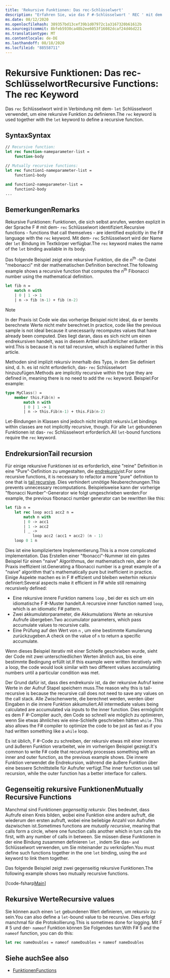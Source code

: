```yaml
---
title: 'Rekursive Funktionen: Das rec-Schlüsselwort'
description: "Erfahren Sie, wie das F #-Schlüsselwort ' REC ' mit dem ' Let '-Schlüsselwort verwendet wird, um eine rekursive Funktion zu definieren."
ms.date: 08/12/2020
ms.openlocfilehash: 389357bd13cef39b1d07972c1a3167320b61612b
ms.sourcegitcommit: 8bfeb5930ca48b2ee6053f16082dcaf24d46d221
ms.translationtype: MT
ms.contentlocale: de-DE
ms.lasthandoff: 08/18/2020
ms.locfileid: "88558711"
---
```

# <a name="recursive-functions-the-rec-keyword"></a><span data-ttu-id="2bb5b-103">Rekursive Funktionen: Das rec-Schlüsselwort</span><span class="sxs-lookup"><span data-stu-id="2bb5b-103">Recursive Functions: The rec Keyword</span></span>

<span data-ttu-id="2bb5b-104">Das `rec` Schlüsselwort wird in Verbindung mit dem- `let` Schlüsselwort verwendet, um eine rekursive Funktion zu definieren.</span><span class="sxs-lookup"><span data-stu-id="2bb5b-104">The `rec` keyword is used together with the `let` keyword to define a recursive function.</span></span>

## <a name="syntax"></a><span data-ttu-id="2bb5b-105">Syntax</span><span class="sxs-lookup"><span data-stu-id="2bb5b-105">Syntax</span></span>

```fsharp
// Recursive function:
let rec function-nameparameter-list =
    function-body

// Mutually recursive functions:
let rec function1-nameparameter-list =
    function1-body

and function2-nameparameter-list =
    function2-body
...
```

## <a name="remarks"></a><span data-ttu-id="2bb5b-106">Bemerkungen</span><span class="sxs-lookup"><span data-stu-id="2bb5b-106">Remarks</span></span>

<span data-ttu-id="2bb5b-107">Rekursive Funktionen: Funktionen, die sich selbst anrufen, werden explizit in der Sprache F # mit dem- `rec` Schlüsselwort identifiziert.</span><span class="sxs-lookup"><span data-stu-id="2bb5b-107">Recursive functions - functions that call themselves - are identified explicitly in the F# language with the `rec` keyword.</span></span> <span data-ttu-id="2bb5b-108">Mit dem- `rec` Schlüsselwort wird der Name der `let` Bindung im Textkörper verfügbar.</span><span class="sxs-lookup"><span data-stu-id="2bb5b-108">The `rec` keyword makes the name of the `let` binding available in its body.</span></span>

<span data-ttu-id="2bb5b-109">Das folgende Beispiel zeigt eine rekursive Funktion, die die *n*<sup>th</sup> -te-Datei "mebonacci" mit der mathematischen Definition berechnet.</span><span class="sxs-lookup"><span data-stu-id="2bb5b-109">The following example shows a recursive function that computes the *n*<sup>th</sup> Fibonacci number using the mathematical definition.</span></span>

```fsharp
let fib n =
    match n with
    | 0 | 1 -> 1
    | n -> fib (n-1) + fib (n-2)
```

> [!NOTE]
> <span data-ttu-id="2bb5b-110">In der Praxis ist Code wie das vorherige Beispiel nicht ideal, da er bereits berechnete Werte nicht mehr berechnet.</span><span class="sxs-lookup"><span data-stu-id="2bb5b-110">In practice, code like the previous sample is not ideal because it unecessarily recomputes values that have already been computed.</span></span> <span data-ttu-id="2bb5b-111">Dies liegt daran, dass es sich nicht um einen endrekursiven handelt, was in diesem Artikel ausführlicher erläutert wird.</span><span class="sxs-lookup"><span data-stu-id="2bb5b-111">This is because it is not tail recursive, which is explained further in this article.</span></span>

<span data-ttu-id="2bb5b-112">Methoden sind implizit rekursiv innerhalb des Typs, in dem Sie definiert sind, d. h. es ist nicht erforderlich, das- `rec` Schlüsselwort hinzuzufügen.</span><span class="sxs-lookup"><span data-stu-id="2bb5b-112">Methods are implicitly recursive within the type they are defined in, meaning there is no need to add the `rec` keyword.</span></span> <span data-ttu-id="2bb5b-113">Beispiel:</span><span class="sxs-lookup"><span data-stu-id="2bb5b-113">For example:</span></span>

```fsharp
type MyClass() =
    member this.Fib(n) =
        match n with
        | 0 | 1 -> 1
        | n -> this.Fib(n-1) + this.Fib(n-2)
```

<span data-ttu-id="2bb5b-114">Let-Bindungen in Klassen sind jedoch nicht implizit rekursiv.</span><span class="sxs-lookup"><span data-stu-id="2bb5b-114">Let bindings within classes are not implicitly recursive, though.</span></span> <span data-ttu-id="2bb5b-115">Für alle `let` gebundenen Funktionen ist das- `rec` Schlüsselwort erforderlich.</span><span class="sxs-lookup"><span data-stu-id="2bb5b-115">All `let`-bound functions require the `rec` keyword.</span></span>

## <a name="tail-recursion"></a><span data-ttu-id="2bb5b-116">Endrekursion</span><span class="sxs-lookup"><span data-stu-id="2bb5b-116">Tail recursion</span></span>

<span data-ttu-id="2bb5b-117">Für einige rekursive Funktionen ist es erforderlich, eine "reine" Definition in eine "Pure"-Definition zu umgestalten, die [endrekursiv](https://cs.stackexchange.com/questions/6230/what-is-tail-recursion)ist.</span><span class="sxs-lookup"><span data-stu-id="2bb5b-117">For some recursive functions, it is necessary to refactor a more "pure" definition to one that is [tail recursive](https://cs.stackexchange.com/questions/6230/what-is-tail-recursion).</span></span> <span data-ttu-id="2bb5b-118">Dies verhindert unnötige Neuberechnungen.</span><span class="sxs-lookup"><span data-stu-id="2bb5b-118">This prevents unnecessary recomputations.</span></span> <span data-ttu-id="2bb5b-119">Beispielsweise kann der vorherige "fbonacci Number"-Generator wie folgt umgeschrieben werden:</span><span class="sxs-lookup"><span data-stu-id="2bb5b-119">For example, the previous fibonacci number generator can be rewritten like this:</span></span>

```fsharp
let fib n =
    let rec loop acc1 acc2 n =
        match n with
        | 0 -> acc1
        | 1 -> acc2
        | _ ->
            loop acc2 (acc1 + acc2) (n - 1)
    loop 0 1 n
```

<span data-ttu-id="2bb5b-120">Dies ist eine kompliziertere Implementierung.</span><span class="sxs-lookup"><span data-stu-id="2bb5b-120">This is a more complicated implementation.</span></span> <span data-ttu-id="2bb5b-121">Das Erstellen einer "fbonacci"-Nummer ist ein gutes Beispiel für einen "naive" Algorithmus, der mathematisch rein, aber in der Praxis ineffizient ist.</span><span class="sxs-lookup"><span data-stu-id="2bb5b-121">Generating a fibonacci number is a great example of a "naive" algorithm that's mathematically pure but inefficient in practice.</span></span> <span data-ttu-id="2bb5b-122">Einige Aspekte machen es in F # effizient und bleiben weiterhin rekursiv definiert:</span><span class="sxs-lookup"><span data-stu-id="2bb5b-122">Several aspects make it efficient in F# while still remaining recursively defined:</span></span>

* <span data-ttu-id="2bb5b-123">Eine rekursive innere Funktion namens `loop` , bei der es sich um ein idiomatische F #-Muster handelt.</span><span class="sxs-lookup"><span data-stu-id="2bb5b-123">A recursive inner function named `loop`, which is an idiomatic F# pattern.</span></span>
* <span data-ttu-id="2bb5b-124">Zwei akkumulatorparameter, die Akkumulations Werte an rekursive Aufrufe übergeben.</span><span class="sxs-lookup"><span data-stu-id="2bb5b-124">Two accumulator parameters, which pass accumulate values to recursive calls.</span></span>
* <span data-ttu-id="2bb5b-125">Eine Prüfung auf den Wert von `n` , um eine bestimmte Kumulierung zurückzugeben.</span><span class="sxs-lookup"><span data-stu-id="2bb5b-125">A check on the value of `n` to return a specific accumulate.</span></span>

<span data-ttu-id="2bb5b-126">Wenn dieses Beispiel iterativ mit einer Schleife geschrieben wurde, sieht der Code mit zwei unterschiedlichen Werten ähnlich aus, bis eine bestimmte Bedingung erfüllt ist.</span><span class="sxs-lookup"><span data-stu-id="2bb5b-126">If this example were written iteratively with a loop, the code would look similar with two different values accumulating numbers until a particular condition was met.</span></span>

<span data-ttu-id="2bb5b-127">Der Grund dafür ist, dass dies endrekursiv ist, da der rekursive Aufruf keine Werte in der Aufruf Stapel speichern muss.</span><span class="sxs-lookup"><span data-stu-id="2bb5b-127">The reason why this is tail-recursive is because the recursive call does not need to save any values on the call stack.</span></span> <span data-ttu-id="2bb5b-128">Alle Zwischenwerte, die berechnet werden, werden über Eingaben in die innere Funktion akkumuliert.</span><span class="sxs-lookup"><span data-stu-id="2bb5b-128">All intermediate values being calculated are accumulated via inputs to the inner function.</span></span> <span data-ttu-id="2bb5b-129">Dies ermöglicht es dem F #-Compiler auch, den Code so schnell wie möglich zu optimieren, wenn Sie etwas ähnliches wie eine-Schleife geschrieben hätten `while` .</span><span class="sxs-lookup"><span data-stu-id="2bb5b-129">This also allows the F# compiler to optimize the code to be just as fast as if you had written something like a `while` loop.</span></span>

<span data-ttu-id="2bb5b-130">Es ist üblich, F #-Code zu schreiben, der rekursiv etwas mit einer inneren und äußeren Funktion verarbeitet, wie im vorherigen Beispiel gezeigt.</span><span class="sxs-lookup"><span data-stu-id="2bb5b-130">It's common to write F# code that recursively processes something with an inner and outer function, as the previous example shows.</span></span> <span data-ttu-id="2bb5b-131">Die innere Funktion verwendet die Endrekursion, während die äußere Funktion über eine bessere Schnittstelle für Aufrufer verfügt.</span><span class="sxs-lookup"><span data-stu-id="2bb5b-131">The inner function uses tail recursion, while the outer function has a better interface for callers.</span></span>

## <a name="mutually-recursive-functions"></a><span data-ttu-id="2bb5b-132">Gegenseitig rekursive Funktionen</span><span class="sxs-lookup"><span data-stu-id="2bb5b-132">Mutually Recursive Functions</span></span>

<span data-ttu-id="2bb5b-133">Manchmal sind Funktionen *gegenseitig rekursiv*. Dies bedeutet, dass Aufrufe einen Kreis bilden, wobei eine Funktion eine andere aufruft, die wiederum den ersten aufruft, wobei eine beliebige Anzahl von Aufrufen dazwischen ist.</span><span class="sxs-lookup"><span data-stu-id="2bb5b-133">Sometimes functions are *mutually recursive*, meaning that calls form a circle, where one function calls another which in turn calls the first, with any number of calls in between.</span></span> <span data-ttu-id="2bb5b-134">Sie müssen diese Funktionen in der eine Bindung zusammen definieren `let` , indem Sie das- `and` Schlüsselwort verwenden, um Sie miteinander zu verknüpfen.</span><span class="sxs-lookup"><span data-stu-id="2bb5b-134">You must define such functions together in the one `let` binding, using the `and` keyword to link them together.</span></span>

<span data-ttu-id="2bb5b-135">Das folgende Beispiel zeigt zwei gegenseitig rekursive Funktionen.</span><span class="sxs-lookup"><span data-stu-id="2bb5b-135">The following example shows two mutually recursive functions.</span></span>

[!code-fsharp[Main](~/samples/snippets/fsharp/lang-ref-1/snippet4002.fs)]

## <a name="recursive-values"></a><span data-ttu-id="2bb5b-136">Rekursive Werte</span><span class="sxs-lookup"><span data-stu-id="2bb5b-136">Recursive values</span></span>

<span data-ttu-id="2bb5b-137">Sie können auch einen `let` gebundenen Wert definieren, um rekursiv zu sein.</span><span class="sxs-lookup"><span data-stu-id="2bb5b-137">You can also define a `let`-bound value to be recursive.</span></span> <span data-ttu-id="2bb5b-138">Dies erfolgt manchmal für die Protokollierung.</span><span class="sxs-lookup"><span data-stu-id="2bb5b-138">This is sometimes done for logging.</span></span> <span data-ttu-id="2bb5b-139">Mit F # 5 und der- `nameof` Funktion können Sie Folgendes tun:</span><span class="sxs-lookup"><span data-stu-id="2bb5b-139">With F# 5 and the `nameof` function, you can do this:</span></span>

```fsharp
let rec nameDoubles = nameof nameDoubles + nameof nameDoubles
```

## <a name="see-also"></a><span data-ttu-id="2bb5b-140">Siehe auch</span><span class="sxs-lookup"><span data-stu-id="2bb5b-140">See also</span></span>

- [<span data-ttu-id="2bb5b-141">Funktionen</span><span class="sxs-lookup"><span data-stu-id="2bb5b-141">Functions</span></span>](index.md)
